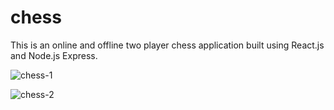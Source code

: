 # chess
This is an online and offline two player chess application built using React.js and Node.js Express.

![chess-1](https://user-images.githubusercontent.com/60376744/213130941-77a7c4b8-cd15-44f6-ab42-5fb885d53501.jpg)


![chess-2](https://user-images.githubusercontent.com/60376744/213130960-5df82e05-197d-45a8-91dd-aca62b89a7c1.jpg)
